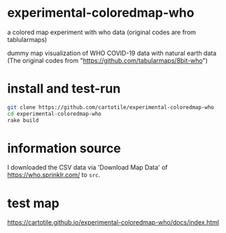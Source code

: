 # experimental-coloredmap-who
a colored map experiment with who data (original codes are from tablularmaps)

dummy map visualization of WHO COVID-19 data with natural earth data
(The original codes from "https://github.com/tabularmaps/8bit-who")  

# install and test-run
```zsh
git clone https://github.com/cartotile/experimental-coloredmap-who
cd experimental-coloredmap-who
rake build
```

# information source
I downloaded the CSV data via 'Download Map Data' of https://who.sprinklr.com/ to `src`.  
  
  
# test map
https://cartotile.github.io/experimental-coloredmap-who/docs/index.html  